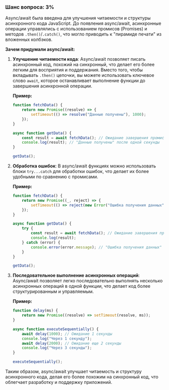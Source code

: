 ### Шанс вопроса: 3%

Async/await была введена для улучшения читаемости и структуры асинхронного кода JavaScript. До появления async/await, асинхронные операции управлялись с использованием промисов (Promises) и методов `.then()`/`.catch()`, что могло приводить к "пирамиде печати" из вложенных колбэков.

**Зачем придумали async/await:**

1. **Улучшение читаемости кода**: Async/await позволяет писать асинхронный код, похожий на синхронный, что делает его более легким для восприятия и поддержания. Вместо того, чтобы вкладывать `.then()` цепочки, вы можете использовать ключевое слово `await`, которое останавливает выполнение функции до завершения асинхронной операции.
   
   **Пример:**
   ```javascript
   function fetchData() {
       return new Promise((resolve) => {
           setTimeout(() => resolve("Данные получены"), 1000);
       });
   }

   async function getData() {
       const result = await fetchData(); // Ожидание завершения промиса
       console.log(result); // "Данные получены" после одной секунды
   }

   getData();
   ```

2. **Обработка ошибок**: В async/await функциях можно использовать блоки `try...catch` для обработки ошибок, что делает их более удобными по сравнению с промисами.

   **Пример:**
   ```javascript
   function fetchData() {
       return new Promise((_, reject) => {
           setTimeout(() => reject(new Error("Ошибка получения данных")), 1000);
       });
   }

   async function getData() {
       try {
           const result = await fetchData(); // Ожидание завершения промиса
           console.log(result);
       } catch (error) {
           console.error(error.message); // "Ошибка получения данных" после одной секунды
       }
   }

   getData();
   ```

3. **Последовательное выполнение асинхронных операций**: Async/await позволяет легко последовательно выполнять несколько асинхронных операций в одной функции, что делает код более структурированным и управляемым.

   **Пример:**
   ```javascript
   function delay(ms) {
       return new Promise((resolve) => setTimeout(resolve, ms));
   }

   async function executeSequentially() {
       await delay(1000); // Ожидание 1 секунды
       console.log("Через 1 секунду");
       await delay(2000); // Ожидание еще 2 секунды
       console.log("Через 3 секунды");
   }

   executeSequentially();
   ```

Таким образом, async/await улучшает читаемость и структуру асинхронного кода, делая его более похожим на синхронный код, что облегчает разработку и поддержку приложений.